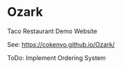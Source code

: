 # Ozark
Taco Restaurant Demo Website

See: https://cokenyo.github.io/Ozark/

ToDo:
  Implement Ordering System
  
